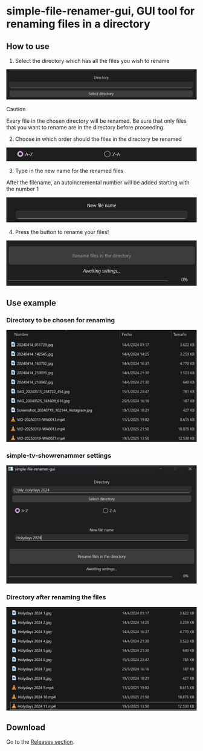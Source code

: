 # simple-file-renamer-gui, GUI tool for renaming files in a directory
## How to use
1. Select the directory which has all the files you wish to rename

![Open file explorer button](assets/imgs/select_directory.png)

> [!CAUTION]
> Every file in the chosen directory will be renamed. Be sure that only files that you want to rename are in the directory before proceeding.

2. Choose in which order should the files in the directory be renamed

![Choose the order of file renaming](assets/imgs/choose_file_order.png)

3. Type in the new name for the renamed files

After the filename, an autoincremental number will be added starting with the number 1

![Select the new name of all files](assets/imgs/input_file_name.png)

4. Press the button to rename your files!

![Press the "Rename files in the directory" button](assets/imgs/rename_button.png)

## Use example

### Directory to be chosen for renaming

![Press the "Rename files in the directory" button](assets/imgs/example_directory.png)

### simple-tv-showrenammer settings

![Press the "Rename files in the directory" button](assets/imgs/example_settings.png)

### Directory after renaming the files

![Press the "Rename files in the directory" button](assets/imgs/example_results.png)

## Download

Go to the [Releases section](https://github.com/BeastVoid/simple-file-renamer-gui/releases/latest).
